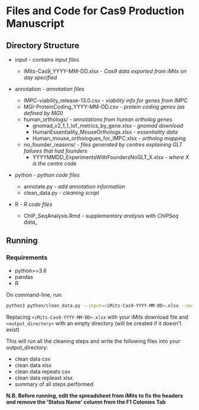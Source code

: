 # Files and Code for Cas9 Production Manuscript

## Directory Structure
* input - _contains input files_
	* iMits-Cas9_YYYY-MM-DD.xlsx - _Cas9 data exported from iMits on day specified_

* annotation - _annotation files_
	* IMPC-viability_release-13.0.csv - _viability info for genes from IMPC_
	* MGI-ProteinCoding_YYYY-MM-DD.csv - _protein coding genes (as defined by MGI)_
	* human_orthologs/ - _annotations from human ortholog genes_
		* gnomad_v2_1_1_lof_metrics_by_gene.xlsx - _gnomad download_
		* HumanEssentiality_MouseOrthologs.xlsx - _essentiality data_
		* Human_mouse_orthologues_for_IMPC.xlsx - _ortholog mapping_
	* no_founder_reasons/ - _files generated by centres explaining GLT failures that had founders_
		*  YYYYMMDD_ExperimentsWithFoundersNoGLT_X.xlsx - _where X is the centre code_

* python - _python code files_
	* annotate.py - _add annotation information_
	* clean_data.py - _cleaning script_

* R - _R code files_
	* ChIP_SeqAnalysis.Rmd - _supplementary analysis with ChIPSeq data__

## Running

### Requirements
* python>=3.6
* pandas
* R

On command-line, run:
```bash
python3 python/clean_data.py --input=<iMits-Cas9-YYYY-MM-DD>.xlsx --output=<output_directory>
```
Replacing `<iMits-Cas9-YYYY-MM-DD>.xlsx` with your iMits download file and `<output_directory>` with an empty directory (will be created if it doesn't exist)

This will run all the cleaning steps and write the following files into your output_directory:
* clean data csv
* clean data xlsx
* clean data repeats csv
* clean data repleast xlsx
* summary of all steps performed

**N.B. Before running, edit the spreadsheet from iMits to fix the headers and remove the 'Status Name' column from the F1 Colonies Tab**